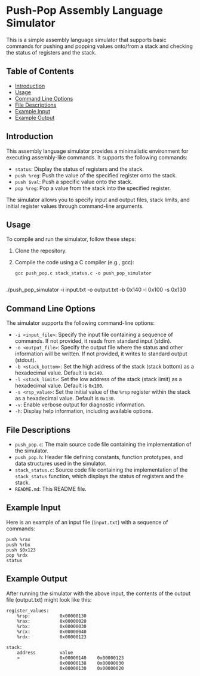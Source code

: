 # Push-Pop Assembly Language Simulator

This is a simple assembly language simulator that supports basic commands for pushing and popping values onto/from a stack and checking the status of registers and the stack.

## Table of Contents

- [Introduction](#introduction)
- [Usage](#usage)
- [Command Line Options](#command-line-options)
- [File Descriptions](#file-descriptions)
- [Example Input](#example-input)
- [Example Output](#example-output)

## Introduction

This assembly language simulator provides a minimalistic environment for executing assembly-like commands. It supports the following commands:

- `status`: Display the status of registers and the stack.
- `push %reg`: Push the value of the specified register onto the stack.
- `push $val`: Push a specific value onto the stack.
- `pop %reg`: Pop a value from the stack into the specified register.

The simulator allows you to specify input and output files, stack limits, and initial register values through command-line arguments.

## Usage

To compile and run the simulator, follow these steps:

1. Clone the repository.
2. Compile the code using a C compiler (e.g., gcc):

   ```shell
   gcc push_pop.c stack_status.c -o push_pop_simulator
     
./push_pop_simulator -i input.txt -o output.txt -b 0x140 -l 0x100 -s 0x130

## Command Line Options

The simulator supports the following command-line options:

- `-i <input_file>`: Specify the input file containing a sequence of commands. If not provided, it reads from standard input (stdin).
- `-o <output_file>`: Specify the output file where the status and other information will be written. If not provided, it writes to standard output (stdout).
- `-b <stack_bottom>`: Set the high address of the stack (stack bottom) as a hexadecimal value. Default is `0x140`.
- `-l <stack_limit>`: Set the low address of the stack (stack limit) as a hexadecimal value. Default is `0x100`.
- `-s <rsp_value>`: Set the initial value of the `%rsp` register within the stack as a hexadecimal value. Default is `0x130`.
- `-v`: Enable verbose output for diagnostic information.
- `-h`: Display help information, including available options.

## File Descriptions

- `push_pop.c`: The main source code file containing the implementation of the simulator.
- `push_pop.h`: Header file defining constants, function prototypes, and data structures used in the simulator.
- `stack_status.c`: Source code file containing the implementation of the `stack_status` function, which displays the status of registers and the stack.
- `README.md`: This README file.

## Example Input

Here is an example of an input file (`input.txt`) with a sequence of commands:

```assembly
push %rax
push %rbx
push $0x123
pop %rdx
status
```
## Example Output

After running the simulator with the above input, the contents of the output file (output.txt) might look like this:

```assembly
register_values:
    %rsp:           0x00000130
    %rax:           0x00000020
    %rbx:           0x00000030
    %rcx:           0x00000040
    %rdx:           0x00000123

stack:
    address         value
    >               0x00000140    0x00000123
                    0x00000138    0x00000030
                    0x00000130    0x00000020

```
